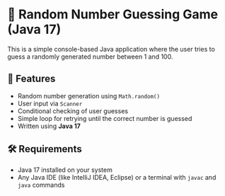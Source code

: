 # 🎲 Random Number Guessing Game (Java 17)

This is a simple console-based Java application where the user tries to guess a randomly generated number between 1 and 100.

## 📌 Features

- Random number generation using `Math.random()`
- User input via `Scanner`
- Conditional checking of user guesses
- Simple loop for retrying until the correct number is guessed
- Written using **Java 17**

## 🛠️ Requirements

- Java 17 installed on your system
- Any Java IDE (like IntelliJ IDEA, Eclipse) or a terminal with `javac` and `java` commands

